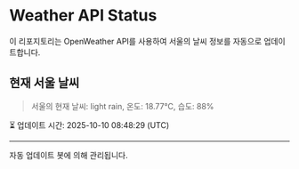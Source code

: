 
# Weather API Status

이 리포지토리는 OpenWeather API를 사용하여 서울의 날씨 정보를 자동으로 업데이트합니다.

## 현재 서울 날씨
> 서울의 현재 날씨: light rain, 온도: 18.77°C, 습도: 88%

⏳ 업데이트 시간: 2025-10-10 08:48:29 (UTC)

---
자동 업데이트 봇에 의해 관리됩니다.

